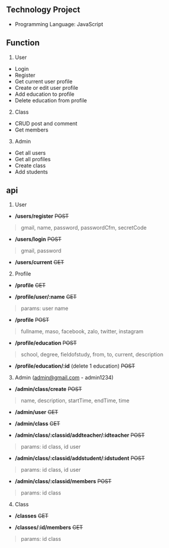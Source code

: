 ## Technology Project
- Programming Language: JavaScript
## Function
1. User
- Login
- Register
- Get current user profile
- Create or edit user profile
- Add education to profile
- Delete education from profile
2. Class
- CRUD post and comment
- Get members
3. Admin
- Get all users
- Get all profiles
- Create class
- Add students

## api
1. User
- **/users/register**  ~~POST~~
>gmail, name, password, passwordCfm, secretCode

- **/users/login**  ~~POST~~
>gmail, password

- **/users/current**  ~~GET~~

2. Profile
- **/profile**  ~~GET~~

- **/profile/user/:name**  ~~GET~~
>params: user name
- **/profile**  ~~POST~~
>fullname, maso, facebook, zalo, twitter, instagram

- **/profile/education**  ~~POST~~
>school, degree, fieldofstudy, from, to, current, description

- **/profile/education/:id** (delete 1 education) ~~POST~~

3. Admin (admin@gmail.com - admin1234)
- **/admin/class/create**  ~~POST~~
>name, description, startTime, endTime, time

- **/admin/user**  ~~GET~~

- **/admin/class**  ~~GET~~

- **/admin/class/:classid/addteacher/:idteacher**  ~~POST~~
>params: id class, id user

- **/admin/class/:classid/addstudent/:idstudent**  ~~POST~~
>params: id class, id user

- **/admin/class/:classid/members** ~~POST~~
>params: id class

4. Class  
- **/classes**  ~~GET~~

- **/classes/:id/members**  ~~GET~~
>params: id class